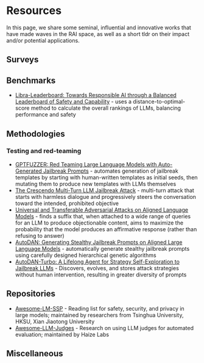 # Resources

In this page, we share some seminal, influential and innovative works that have made waves in the RAI space, as well as a short tldr on their impact and/or potential applications. 

## Surveys 


## Benchmarks
- [Libra-Leaderboard: Towards Responsible AI through a Balanced Leaderboard of Safety and Capability](https://arxiv.org/pdf/2412.18551) - uses a distance-to-optimal-score method to calculate the overall rankings of LLMs, balancing performance and safety

## Methodologies

### Testing and red-teaming
- [GPTFUZZER: Red Teaming Large Language Models with Auto-Generated Jailbreak Prompts](https://github.com/sherdencooper/GPTFuzz) - automates generation of jailbreak templates by starting with human-written templates as initial seeds, then mutating them to produce new templates with LLMs themselves
- [The Crescendo Multi-Turn LLM Jailbreak Attack](https://crescendo-the-multiturn-jailbreak.github.io/) - multi-turn attack that starts with harmless dialogue and progressively steers the conversation toward the intended, prohibited objective
- [Universal and Transferable Adversarial Attacks on Aligned Language Models](https://github.com/llm-attacks/llm-attacks) - finds a suffix that, when attached to a wide range of queries for an LLM to produce objectionable content, aims to maximize the probability that the model produces an affirmative response (rather than refusing to answer)
- [AutoDAN: Generating Stealthy Jailbreak Prompts on Aligned Large Language Models](https://github.com/SheltonLiu-N/AutoDAN?tab=readme-ov-file) - automatically generate stealthy jailbreak prompts using carefully designed hierarchical genetic algorithms
- [AutoDAN-Turbo: A Lifelong Agent for Strategy Self-Exploration to Jailbreak LLMs](https://autodans.github.io/AutoDAN-Turbo/) - Discovers, evolves, and stores attack strategies without human intervention, resulting in greater diversity of prompts 

## Repositories 

- [Awesome-LM-SSP](https://github.com/ThuCCSLab/Awesome-LM-SSP/tree/main) - Reading list for safety, security, and privacy in large models; maintained by researchers from Tsinghua University, HKSU, Xian Jiaotong University
- [Awesome-LLM-Judges](https://github.com/haizelabs/Awesome-LLM-Judges) - Research on using LLM judges for automated evaluation; maintained by Haize Labs

## Miscellaneous